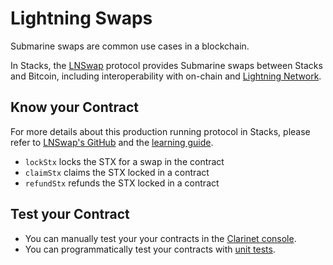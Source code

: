 # Lightning Swaps

Submarine swaps are common use cases in a blockchain. 

In Stacks, the [LNSwap](https://www.lnswap.org/) protocol provides Submarine swaps between Stacks and Bitcoin, including interoperability with on-chain and [Lightning Network](https://lightning.network/).

## Know your Contract

For more details about this production running protocol in Stacks, please refer to [LNSwap's GitHub](https://github.com/LNSwap/lnstxbridge) and the [learning guide](https://www.lnswap.org/learn/how-lnswap-bitcoin-stacks-swaps-work).

+ `lockStx` locks the STX for a swap in the contract
+ `claimStx` claims the STX locked in a contract
+ `refundStx` refunds the STX locked in a contract

## Test your Contract

+ You can manually test your your contracts in the [Clarinet console](https://docs.hiro.so/clarinet/how-to-guides/how-to-test-contract#load-contracts-in-a-console).
+ You can programmatically test your contracts with [unit tests](https://docs.hiro.so/clarinet/how-to-guides/how-to-test-contract).

